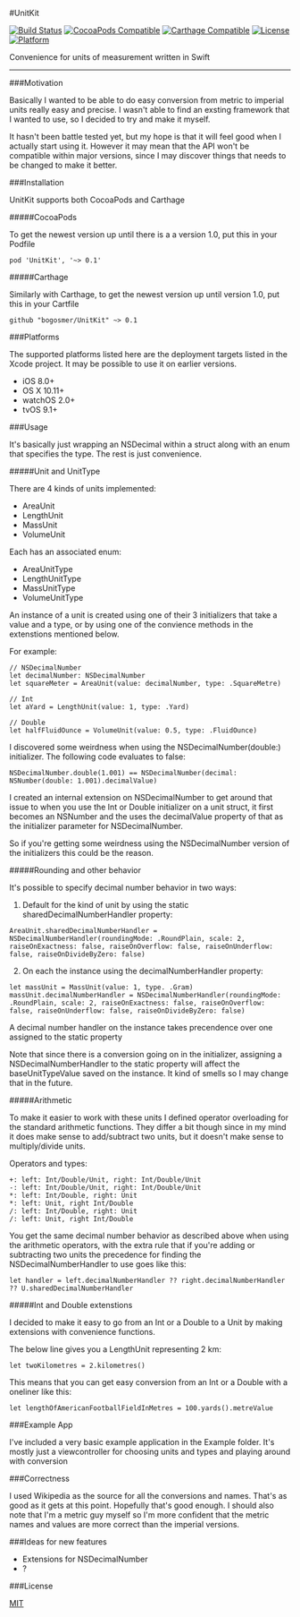 #UnitKit

[![Build Status](https://travis-ci.org/bogosmer/UnitKit.svg)](https://travis-ci.org/bogosmer/UnitKit)
[![CocoaPods Compatible](https://img.shields.io/cocoapods/v/UnitKit.svg)](https://img.shields.io/cocoapods/v/UnitKit.svg)
[![Carthage Compatible](https://img.shields.io/badge/Carthage-compatible-4BC51D.svg?style=flat)](https://github.com/UnitKit/UnitKit)
[![License](https://img.shields.io/cocoapods/l/UnitKit.svg?style=flat)](http://cocoapods.org/pods/UnitKit)
[![Platform](https://img.shields.io/cocoapods/p/UnitKit.svg?style=flat)](http://cocoadocs.org/pods/UnitKit)

Convenience for units of measurement written in Swift

---

###Motivation

Basically I wanted to be able to do easy conversion from metric to imperial units really easy and precise. I wasn't able to find an exsting framework that I wanted to use, so I decided to try and make it myself. 

It hasn't been battle tested yet, but my hope is that it will feel good when I actually start using it. However it may mean that the API won't be compatible within major versions, since I may discover things that needs to be changed to make it better.

###Installation

UnitKit supports both CocoaPods and Carthage

#####CocoaPods

To get the newest version up until there is a a version 1.0, put this in your Podfile

```
pod 'UnitKit', '~> 0.1'
```

#####Carthage

Similarly with Carthage, to get the newest version up until version 1.0, put this in your Cartfile

```
github "bogosmer/UnitKit" ~> 0.1
```

###Platforms

The supported platforms listed here are the deployment targets listed in the Xcode project. It may be possible to use it on earlier versions.

- iOS 8.0+
- OS X 10.11+
- watchOS 2.0+
- tvOS 9.1+

###Usage

It's basically just wrapping an NSDecimal within a struct along with an enum that specifies the type. The rest is just convenience.

#####Unit and UnitType

There are 4 kinds of units implemented:

- AreaUnit
- LengthUnit
- MassUnit
- VolumeUnit

Each has an associated enum:

- AreaUnitType
- LengthUnitType
- MassUnitType
- VolumeUnitType

An instance of a unit is created using one of their 3 initializers that take a value and a type, or by using one of the convience methods in the extenstions mentioned below. 

For example:

```
// NSDecimalNumber
let decimalNumber: NSDecimalNumber
let squareMeter = AreaUnit(value: decimalNumber, type: .SquareMetre)

// Int
let aYard = LengthUnit(value: 1, type: .Yard)

// Double
let halfFluidOunce = VolumeUnit(value: 0.5, type: .FluidOunce)
```

I discovered some weirdness when using the NSDecimalNumber(double:) initializer. The following code evaluates to false:

```
NSDecimalNumber.double(1.001) == NSDecimalNumber(decimal: NSNumber(double: 1.001).decimalValue)
```
I created an internal extension on NSDecimalNumber to get around that issue to when you use the Int or Double initializer on a unit struct, it first becomes an NSNumber and the uses the decimalValue property of that as the initializer parameter for NSDecimalNumber. 

So if you're getting some weirdness using the NSDecimalNumber version of the initializers this could be the reason.

#####Rounding and other behavior

It's possible to specify decimal number behavior in two ways:

1. Default for the kind of unit by using the static sharedDecimalNumberHandler property:

```
AreaUnit.sharedDecimalNumberHandler = NSDecimalNumberHandler(roundingMode: .RoundPlain, scale: 2, raiseOnExactness: false, raiseOnOverflow: false, raiseOnUnderflow: false, raiseOnDivideByZero: false)

```

2. On each the instance using the decimalNumberHandler property:

```
let massUnit = MassUnit(value: 1, type. .Gram)
massUnit.decimalNumberHandler = NSDecimalNumberHandler(roundingMode: .RoundPlain, scale: 2, raiseOnExactness: false, raiseOnOverflow: false, raiseOnUnderflow: false, raiseOnDivideByZero: false)
```

A decimal number handler on the instance takes precendence over one assigned to the static property

Note that since there is a conversion going on in the initializer, assigning a NSDecimalNumberHandler to the static property will affect the baseUnitTypeValue saved on the instance. It kind of smells so I may change that in the future.


#####Arithmetic

To make it easier to work with these units I defined operator overloading for the standard arithmetic functions. They differ a bit though since in my mind it does make sense to add/subtract two units, but it doesn't make sense to multiply/divide units.

Operators and types:

```
+: left: Int/Double/Unit, right: Int/Double/Unit
-: left: Int/Double/Unit, right: Int/Double/Unit
*: left: Int/Double, right: Unit
*: left: Unit, right Int/Double
/: left: Int/Double, right: Unit
/: left: Unit, right Int/Double
```

You get the same decimal number behavior as described above when using the arithmetic operators, with the extra rule that if you're adding or subtracting two units the precedence for finding the NSDecimalNumberHandler to use goes like this:

```
let handler = left.decimalNumberHandler ?? right.decimalNumberHandler ?? U.sharedDecimalNumberHandler
```

#####Int and Double extenstions

I decided to make it easy to go from an Int or a Double to a Unit by making extensions with convenience functions. 

The below line gives you a LengthUnit representing 2 km:

```
let twoKilometres = 2.kilometres()
```

This means that you can get easy conversion from an Int or a Double with a oneliner like this:

```
let lengthOfAmericanFootballFieldInMetres = 100.yards().metreValue
```

###Example App

I've included a very basic example application in the Example folder. It's mostly just a viewcontroller for choosing units and types and playing around with conversion

###Correctness

I used Wikipedia as the source for all the conversions and names. That's as good as it gets at this point. Hopefully that's good enough. I should also note that I'm a metric guy myself so I'm more confident that the metric names and values are more correct than the imperial versions. 

###Ideas for new features

- Extensions for NSDecimalNumber
- ?

###License

[MIT](https://github.com/bogosmer/UnitKit/blob/master/LICENSE) 
